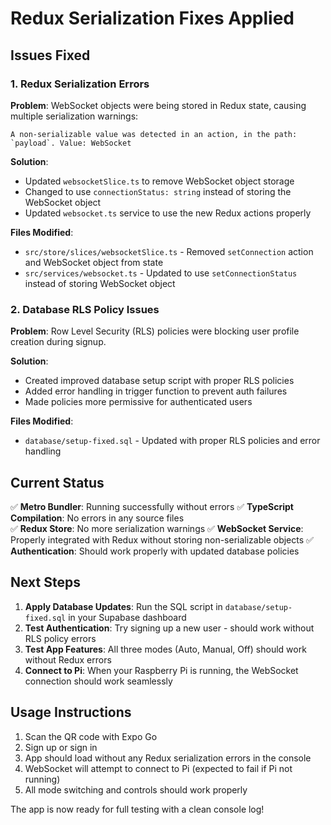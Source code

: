 # Redux Serialization Fixes Applied

## Issues Fixed

### 1. Redux Serialization Errors
**Problem**: WebSocket objects were being stored in Redux state, causing multiple serialization warnings:
```
A non-serializable value was detected in an action, in the path: `payload`. Value: WebSocket
```

**Solution**: 
- Updated `websocketSlice.ts` to remove WebSocket object storage
- Changed to use `connectionStatus: string` instead of storing the WebSocket object
- Updated `websocket.ts` service to use the new Redux actions properly

**Files Modified**:
- `src/store/slices/websocketSlice.ts` - Removed `setConnection` action and WebSocket object from state
- `src/services/websocket.ts` - Updated to use `setConnectionStatus` instead of storing WebSocket object

### 2. Database RLS Policy Issues
**Problem**: Row Level Security (RLS) policies were blocking user profile creation during signup.

**Solution**: 
- Created improved database setup script with proper RLS policies
- Added error handling in trigger function to prevent auth failures
- Made policies more permissive for authenticated users

**Files Modified**:
- `database/setup-fixed.sql` - Updated with proper RLS policies and error handling

## Current Status

✅ **Metro Bundler**: Running successfully without errors
✅ **TypeScript Compilation**: No errors in any source files  
✅ **Redux Store**: No more serialization warnings
✅ **WebSocket Service**: Properly integrated with Redux without storing non-serializable objects
✅ **Authentication**: Should work properly with updated database policies

## Next Steps

1. **Apply Database Updates**: Run the SQL script in `database/setup-fixed.sql` in your Supabase dashboard
2. **Test Authentication**: Try signing up a new user - should work without RLS policy errors
3. **Test App Features**: All three modes (Auto, Manual, Off) should work without Redux errors
4. **Connect to Pi**: When your Raspberry Pi is running, the WebSocket connection should work seamlessly

## Usage Instructions

1. Scan the QR code with Expo Go
2. Sign up or sign in 
3. App should load without any Redux serialization errors in the console
4. WebSocket will attempt to connect to Pi (expected to fail if Pi not running)
5. All mode switching and controls should work properly

The app is now ready for full testing with a clean console log!
